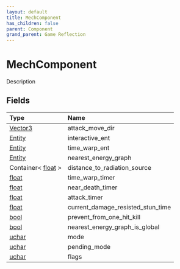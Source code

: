 ```yaml
---
layout: default
title: MechComponent
has_children: false
parent: Component
grand_parent: Game Reflection
---
```

# MechComponent
Description 

## Fields

| Type | Name |
|:----------|:--------------|
| [Vector3](/riftbreaker-wiki/docs/game-reflection/classes/vector3/) | attack_move_dir |
| [Entity](/riftbreaker-wiki/docs/game-reflection/classes/entity/) | interactive_ent |
| [Entity](/riftbreaker-wiki/docs/game-reflection/classes/entity/) | time_warp_ent |
| [Entity](/riftbreaker-wiki/docs/game-reflection/classes/entity/) | nearest_energy_graph |
| Container< [float](/riftbreaker-wiki/docs/game-reflection/components/float/) > | distance_to_radiation_source |
| [float](/riftbreaker-wiki/docs/game-reflection/components/float/) | time_warp_timer |
| [float](/riftbreaker-wiki/docs/game-reflection/components/float/) | near_death_timer |
| [float](/riftbreaker-wiki/docs/game-reflection/components/float/) | attack_timer |
| [float](/riftbreaker-wiki/docs/game-reflection/components/float/) | current_damage_resisted_stun_time |
| [bool](/riftbreaker-wiki/docs/game-reflection/components/bool/) | prevent_from_one_hit_kill |
| [bool](/riftbreaker-wiki/docs/game-reflection/components/bool/) | nearest_energy_graph_is_global |
| [uchar](/riftbreaker-wiki/docs/game-reflection/enums/uchar/) | mode |
| [uchar](/riftbreaker-wiki/docs/game-reflection/enums/uchar/) | pending_mode |
| [uchar](/riftbreaker-wiki/docs/game-reflection/enums/uchar/) | flags |

